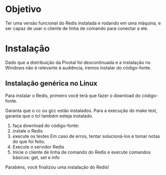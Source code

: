 # Objetivo

Ter uma versão funcional do Redis instalada e rodando em uma máquina, e ser capaz de usar o cliente de linha de comando para conectar a ele.

# Instalação

Dado que a distribuição da Pivotal foi descontinuada e a instalação no Windows não é relevante à audiência, iremos instalar do código-fonte.

## Instalação genérica no Linux

Para instalar o Redis, primeiro você terá que fazer o download do código-fonte.

Garanta que o cc ou gcc estão instalados.
Para a execução do make test, garanta que o tcl também esteja instalado.

1) faça download do código-fonte:
2) instale o Redis
3) execute os testes
   Em caso de erros, tentar solucioná-los e tomar notas do que foi feito.
4) Execute o servidor Redis
5) Inicie o cliente de linha de comando do Redis e execute comandos básicos: get, set e info

Parabéns, você finalizou uma instalação do Redis!
